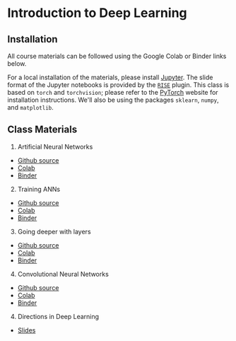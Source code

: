 # Introduction to Deep Learning


## Installation

All course materials can be followed using the Google Colab or Binder links below.

For a local installation of the materials, please install [Jupyter](https://jupyter.org/install). The slide format of the Jupyter notebooks is provided by the [`RISE`](https://github.com/damianavila/RISE) plugin.
This class is based on `torch` and `torchvision`; please refer to the [PyTorch](https://pytorch.org/get-started/locally/) website for installation instructions. We'll also be using the packages `sklearn`, `numpy`, and `matplotlib`.

## Class Materials

1. Artificial Neural Networks
  + [Github source](https://github.com/d9w/deep-learning-intro/blob/main/Artificial%20Neural%20Networks.ipynb)
  + [Colab](https://colab.research.google.com/github/d9w/deep-learning-intro/blob/main/Artificial%20Neural%20Networks.ipynb)
  + [Binder](https://mybinder.org/v2/gh/d9w/deep-learning-intro/HEAD)
2. Training ANNs
  + [Github source](https://github.com/d9w/deep-learning-intro/blob/main/Artificial%20Neural%20Networks.ipynb)
  + [Colab](https://colab.research.google.com/github/d9w/deep-learning-intro/blob/main/Artificial%20Neural%20Networks.ipynb)
  + [Binder](https://mybinder.org/v2/gh/d9w/deep-learning-intro/HEAD)
3. Going deeper with layers
  + [Github source](https://github.com/d9w/deep-learning-intro/blob/main/Artificial%20Neural%20Networks.ipynb)
  + [Colab](https://colab.research.google.com/github/d9w/deep-learning-intro/blob/main/Artificial%20Neural%20Networks.ipynb)
  + [Binder](https://mybinder.org/v2/gh/d9w/deep-learning-intro/HEAD)
4. Convolutional Neural Networks
  + [Github source](https://github.com/d9w/deep-learning-intro/blob/main/Artificial%20Neural%20Networks.ipynb)
  + [Colab](https://colab.research.google.com/github/d9w/deep-learning-intro/blob/main/Artificial%20Neural%20Networks.ipynb)
  + [Binder](https://mybinder.org/v2/gh/d9w/deep-learning-intro/HEAD)
4. Directions in Deep Learning
  + [Slides]()
